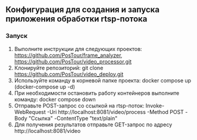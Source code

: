 ## Конфигурация для создания и запуска приложения обработки rtsp-потока

### Запуск

1. Выполните инструкции для следующих проектов: https://github.com/PosTour/frame_analyzer, https://github.com/PosTour/video_processor.git
2. Клонируйте репозиторий: git clone https://github.com/PosTour/video_deploy.git
3. Используйте команду в корневой папке проекта: docker compose up (docker-compose up -d)
4. При необходимости остановить работу контейнеров выполните команду: docker compose down
5. Отправьте POST-запрос со ссылкой на rtsp-поток: Invoke-WebRequest -Uri http://localhost:8081/video/process -Method POST -Body "Ссылка" -ContentType "text/plain"
6. Для получения результатов отправьте GET-запрос по адресу http://localhost:8081/video